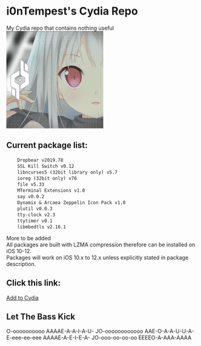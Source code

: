 # i0nTempest's Cydia Repo
My Cydia repo that contains nothing useful<br />
![Repo Icon](./ReadmeIcon.png)
## Current package list:
````
    Dropbear v2019.78
    SSL Kill Switch v0.12
    libncurses5 (32bit library only) v5.7
    ioreg (32bit only) v76
    file v5.33
    MTerminal Extensions v1.0
    say v0.0.2
    Dynamix & Arcaea Zeppelin Icon Pack v1.0
    plutil v0.0.3
    tty-clock v2.3
    ttytimer v0.1
    libmbedtls v2.16.1
````
More to be added<br />
All packages are built with LZMA compression therefore can be installed on iOS 10-12.<br />
Packages will work on iOS 10.x to 12.x unless explicitly stated in package description.
## Click this link:
[Add to Cydia](cydia://url/https://cydia.saurik.com/api/share#?source=https://i0ntempest.github.io/)
## Let The Bass Kick
O-oooooooooo AAAAE-A-A-I-A-U- JO-oooooooooooo AAE-O-A-A-U-U-A- E-eee-ee-eee AAAAE-A-E-I-E-A- JO-ooo-oo-oo-oo EEEEO-A-AAA-AAAA 
